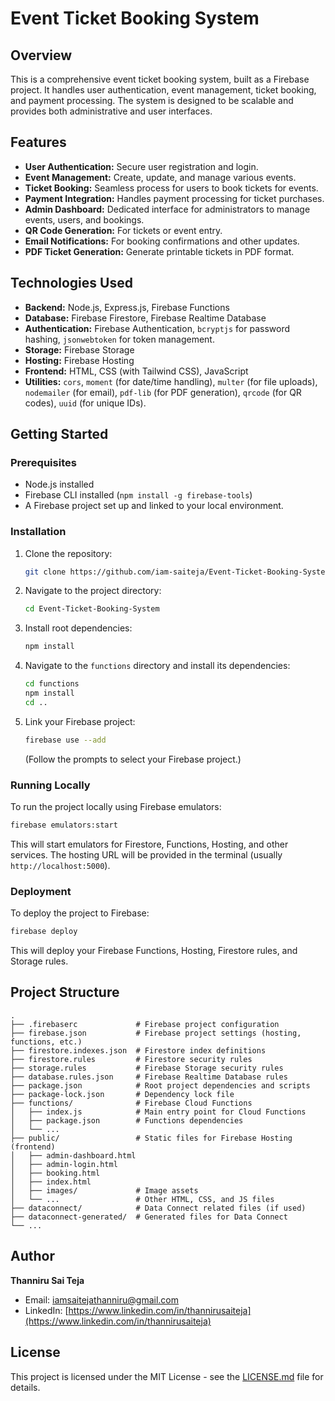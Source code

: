 # Event Ticket Booking System

## Overview

This is a comprehensive event ticket booking system, built as a Firebase project. It handles user authentication, event management, ticket booking, and payment processing. The system is designed to be scalable and provides both administrative and user interfaces.

## Features

*   **User Authentication:** Secure user registration and login.
*   **Event Management:** Create, update, and manage various events.
*   **Ticket Booking:** Seamless process for users to book tickets for events.
*   **Payment Integration:** Handles payment processing for ticket purchases.
*   **Admin Dashboard:** Dedicated interface for administrators to manage events, users, and bookings.
*   **QR Code Generation:** For tickets or event entry.
*   **Email Notifications:** For booking confirmations and other updates.
*   **PDF Ticket Generation:** Generate printable tickets in PDF format.

## Technologies Used

*   **Backend:** Node.js, Express.js, Firebase Functions
*   **Database:** Firebase Firestore, Firebase Realtime Database
*   **Authentication:** Firebase Authentication, `bcryptjs` for password hashing, `jsonwebtoken` for token management.
*   **Storage:** Firebase Storage
*   **Hosting:** Firebase Hosting
*   **Frontend:** HTML, CSS (with Tailwind CSS), JavaScript
*   **Utilities:** `cors`, `moment` (for date/time handling), `multer` (for file uploads), `nodemailer` (for email), `pdf-lib` (for PDF generation), `qrcode` (for QR codes), `uuid` (for unique IDs).

## Getting Started

### Prerequisites

*   Node.js installed
*   Firebase CLI installed (`npm install -g firebase-tools`)
*   A Firebase project set up and linked to your local environment.

### Installation

1.  Clone the repository:
    ```bash
    git clone https://github.com/iam-saiteja/Event-Ticket-Booking-System.git
    ```
2.  Navigate to the project directory:
    ```bash
    cd Event-Ticket-Booking-System
    ```
3.  Install root dependencies:
    ```bash
    npm install
    ```
4.  Navigate to the `functions` directory and install its dependencies:
    ```bash
    cd functions
    npm install
    cd ..
    ```
5.  Link your Firebase project:
    ```bash
    firebase use --add
    ```
    (Follow the prompts to select your Firebase project.)

### Running Locally

To run the project locally using Firebase emulators:

```bash
firebase emulators:start
```

This will start emulators for Firestore, Functions, Hosting, and other services. The hosting URL will be provided in the terminal (usually `http://localhost:5000`).

### Deployment

To deploy the project to Firebase:

```bash
firebase deploy
```

This will deploy your Firebase Functions, Hosting, Firestore rules, and Storage rules.

## Project Structure

```
. 
├── .firebaserc             # Firebase project configuration
├── firebase.json           # Firebase project settings (hosting, functions, etc.)
├── firestore.indexes.json  # Firestore index definitions
├── firestore.rules         # Firestore security rules
├── storage.rules           # Firebase Storage security rules
├── database.rules.json     # Firebase Realtime Database rules
├── package.json            # Root project dependencies and scripts
├── package-lock.json       # Dependency lock file
├── functions/              # Firebase Cloud Functions
│   ├── index.js            # Main entry point for Cloud Functions
│   ├── package.json        # Functions dependencies
│   └── ...
├── public/                 # Static files for Firebase Hosting (frontend)
│   ├── admin-dashboard.html
│   ├── admin-login.html
│   ├── booking.html
│   ├── index.html
│   ├── images/             # Image assets
│   └── ...                 # Other HTML, CSS, and JS files
├── dataconnect/            # Data Connect related files (if used)
├── dataconnect-generated/  # Generated files for Data Connect
└── ...
```

## Author

**Thanniru Sai Teja**
*   Email: iamsaitejathanniru@gmail.com
*   LinkedIn: [https://www.linkedin.com/in/thannirusaiteja](https://www.linkedin.com/in/thannirusaiteja)

## License

This project is licensed under the MIT License - see the [LICENSE.md](LICENSE.md) file for details.

